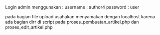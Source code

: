 Login admin menggunakan :
  username : author4
  password : user

pada bagian file upload usahakan menyamakan dengan localhost karena ada bagian dirr di script pada proses_pembuatan_artikel.php dan proses_edit_artikel.php

